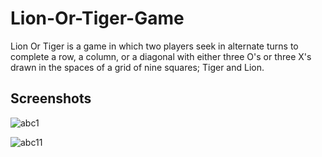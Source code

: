 # Lion-Or-Tiger-Game
Lion Or Tiger is a game in which two players seek in alternate turns to complete a row, a column, or a diagonal with either three O's or three X's drawn in the spaces of a grid of nine squares; Tiger and Lion.
## Screenshots 
![abc1](https://user-images.githubusercontent.com/33973666/54297713-64a2f180-45dd-11e9-9837-841a3a38c607.png)

![abc11](https://user-images.githubusercontent.com/33973666/54297804-8ef4af00-45dd-11e9-9b16-c9326f0de387.png)
